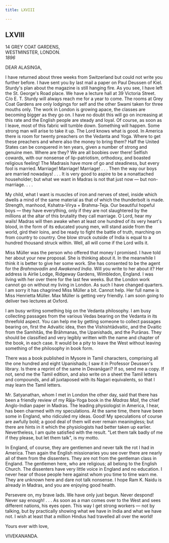 ```yaml
---
title: LXVIII

---
```





  

  


## LXVIII

14 GREY COAT GARDENS,  
WESTMINSTER, LONDON.  
*1896*

DEAR ALASINGA,

I have returned about three weeks from Switzerland but could not write
you further before. I have sent you by last mail a paper on Paul Deussen
of Kiel. Sturdy's plan about the magazine is still hanging fire. As you
see, I have left the St. George's Road place. We have a lecture hall at
39 Victoria Street. C/o E. T. Sturdy will always reach me for a year to
come. The rooms at Grey Coat Gardens are only lodgings for self and the
other Swami taken for three mouths only. The work in London is growing
apace, the classes are becoming bigger as they go on. I have no doubt
this will go on increasing at this rate and the English people are
steady and loyal. Of course, as soon as I leave, most of this fabric
will tumble down. Something will happen. Some strong man will arise to
take it up. The Lord knows what is good. In America there is room for
twenty preachers on the Vedanta and Yoga. Where to get these preachers
and where also the money to bring them? Half the United States can be
conquered in ten years, given a number of strong and genuine men. Where
are they? We are all boobies over there! Selfish cowards, with our
nonsense of lip-patriotism, orthodoxy, and boasted religious feeling!
The Madrasis have more of go and steadiness, but every fool is married.
Marriage! Marriage! Marriage! . . . Then the way our boys are married
nowadays! . . . It is very good to aspire to be a nonattached
householder; but what we want in Madras is not that just now — but
non-marriage. . . .

My child, what I want is muscles of iron and nerves of steel, inside
which dwells a mind of the same material as that of which the
thunderbolt is made. Strength, manhood, Kshatra-Virya + Brahma-Teja. Our
beautiful hopeful boys — they have everything, only if they are not
slaughtered by the millions at the altar of this brutality they call
marriage. O Lord, hear my wails! Madras will then awake when at least
one hundred of its very heart's blood, in the form of its educated young
men, will stand aside from the world, gird their loins, and be ready to
fight the battle of truth, marching on from country to country. One blow
struck outside of India is equal to a hundred thousand struck within.
Well, all will come if the Lord wills it.

Miss Müller was the person who offered that money I promised. I have
told her about your new proposal. She is thinking about it. In the
meanwhile I think it is better to give her some work. She has consented
to be the agent for the *Brahmavadin* and *Awakened India*. Will you
write to her about it? Her address is Airlie Lodge, Ridgeway Gardens,
Wimbledon, England. I was living with her over there for the last few
weeks. But the London work cannot go on without my living in London. As
such I have changed quarters. I am sorry it has chagrined Miss Müller a
bit. Cannot help. Her full name is Miss Henrietta Müller. Max Müller is
getting very friendly. I am soon going to deliver two lectures at
Oxford.

I am busy writing something big on the Vedanta philosophy. I am busy
collecting passages from the various Vedas bearing on the Vedanta in its
threefold aspect. You can help me by getting someone to collect passages
bearing on, first the Advaitic idea, then the Vishishtādvaitic, and the
Dvaitic from the Samhitās, the Brāhmanas, the Upanishads, and the
Purānas. They should be classified and very legibly written with the
name and chapter of the book, in each case. It would be a pity to leave
the West without leaving something of the philosophy in book form.

There was a book published in Mysore in Tamil characters, comprising all
the one hundred and eight Upanishads; I saw it in Professor Deussen's
library. Is there a reprint of the same in Devanāgari? If so, send me a
copy. If not, send me the Tamil edition, and also write on a sheet the
Tamil letters and compounds, and all juxtaposed with its Nagari
equivalents, so that I may learn the Tamil letters.

Mr. Satyanathan, whom I met in London the other day, said that there has
been a friendly review of my Rāja-Yoga book in the *Madras Mail*, the
chief Anglo-Indian paper in Madras. The leading physiologist in America,
I hear, has been charmed with my speculations. At the same time, there
have been some in England, who ridiculed my ideas. Good! My speculations
of course are awfully bold; a good deal of them will ever remain
meaningless; but there are hints in it which the physiologists had
better taken up earlier. Nevertheless, I am quite satisfied with the
result. "Let them talk badly of me if they please, but let them talk",
is my motto.

In England, of course, they are gentlemen and never talk the rot I had
in America. Then again the English missionaries you see over there are
nearly all of them from the dissenters. They are not from the gentleman
class in England. The gentlemen here, who are religious; all belong to
the English Church. The dissenters have very little voice in England and
no education. I never hear of those people here against whom you time to
time warn me. They are unknown here and dare not talk nonsense. I hope
Ram K. Naidu is already in Madras, and you are enjoying good health.

Persevere on, my brave lads. We have only just begun. Never despond!
Never say enough! . . . As soon as a man comes over to the West and sees
different nations, his eyes open. This way I get strong workers — not by
talking, but by practically showing what we have in India and what we
have not. I wish at least that a million Hindus had travelled all over
the world!

Yours ever with love,

VIVEKANANDA.


